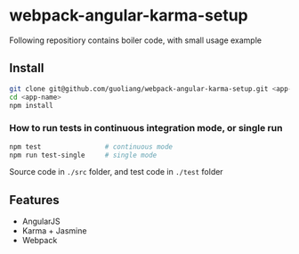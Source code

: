 # webpack-angular-karma-setup
Following repositiory contains boiler code, with small usage example
## Install
```bash
git clone git@github.com/guoliang/webpack-angular-karma-setup.git <app-name>
cd <app-name>
npm install
```

### How to run tests in continuous integration mode, or single run
```bash
npm test                # continuous mode
npm run test-single     # single mode
```

Source code in `./src` folder, and test code in `./test` folder

## Features
* AngularJS
* Karma + Jasmine
* Webpack
